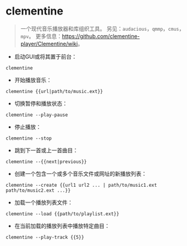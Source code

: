 # clementine

> 一个现代音乐播放器和库组织工具。
> 另见：`audacious`，`qmmp`，`cmus`，`mpv`。
> 更多信息：<https://github.com/clementine-player/Clementine/wiki>。

- 启动GUI或将其置于前台：

`clementine`

- 开始播放音乐：

`clementine {{url|path/to/music.ext}}`

- 切换暂停和播放状态：

`clementine --play-pause`

- 停止播放：

`clementine --stop`

- 跳到下一首或上一首曲目：

`clementine --{{next|previous}}`

- 创建一个包含一个或多个音乐文件或网址的新播放列表：

`clementine --create {{url1 url2 ... | path/to/music1.ext path/to/music2.ext ...}}`

- 加载一个播放列表文件：

`clementine --load {{path/to/playlist.ext}}`

- 在当前加载的播放列表中播放特定曲目：

`clementine --play-track {{5}}`